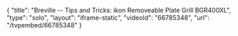 {
    "title": "Breville -- Tips and Tricks: ikon Removeable Plate Grill BGR400XL",
    "type": "solo",
    "layout": "iframe-static",
    "videoId": "66785348",
    "url": "\/tvpembed\/66785348"
}